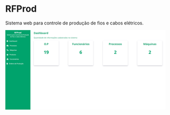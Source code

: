 # RFProd

Sistema web para controle de produção de fios e cabos elétricos.

![Screenshot](/screenshot/Dashboard.png)
